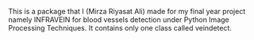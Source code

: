 This is a package that I (Mirza Riyasat Ali) made for my final year project namely INFRAVEIN for blood vessels detection under Python Image Processing Techniques. It contains only one class called veindetect.